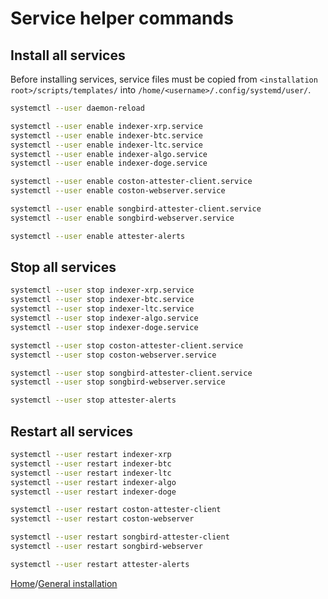 # Service helper commands

## Install all services

Before installing services, service files must be copied from `<installation root>/scripts/templates/` into `/home/<username>/.config/systemd/user/`.

``` bash
systemctl --user daemon-reload

systemctl --user enable indexer-xrp.service
systemctl --user enable indexer-btc.service
systemctl --user enable indexer-ltc.service
systemctl --user enable indexer-algo.service
systemctl --user enable indexer-doge.service

systemctl --user enable coston-attester-client.service
systemctl --user enable coston-webserver.service

systemctl --user enable songbird-attester-client.service
systemctl --user enable songbird-webserver.service

systemctl --user enable attester-alerts
```

## Stop all services

``` bash
systemctl --user stop indexer-xrp.service
systemctl --user stop indexer-btc.service
systemctl --user stop indexer-ltc.service
systemctl --user stop indexer-algo.service
systemctl --user stop indexer-doge.service

systemctl --user stop coston-attester-client.service
systemctl --user stop coston-webserver.service

systemctl --user stop songbird-attester-client.service
systemctl --user stop songbird-webserver.service

systemctl --user stop attester-alerts
```

## Restart all services

``` bash
systemctl --user restart indexer-xrp
systemctl --user restart indexer-btc
systemctl --user restart indexer-ltc
systemctl --user restart indexer-algo
systemctl --user restart indexer-doge

systemctl --user restart coston-attester-client
systemctl --user restart coston-webserver

systemctl --user restart songbird-attester-client
systemctl --user restart songbird-webserver

systemctl --user restart attester-alerts
```

[Home](./../README.md)/[General installation](../installation/general-installation.md)
